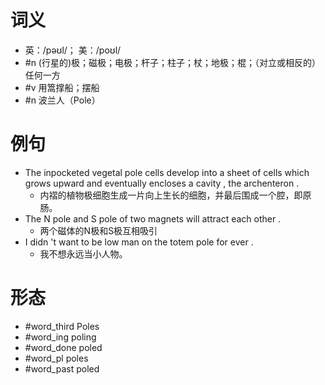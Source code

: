 # 词义
- 英：/pəʊl/； 美：/poʊl/
- #n (行星的)极；磁极；电极；杆子；柱子；杖；地极；棍；（对立或相反的）任何一方
- #v 用篙撑船；摆船
- #n 波兰人（Pole）
# 例句
- The inpocketed vegetal pole cells develop into a sheet of cells which grows upward and eventually encloses a cavity , the archenteron .
	- 内褶的植物极细胞生成一片向上生长的细胞，并最后围成一个腔，即原肠。
- The N pole and S pole of two magnets will attract each other .
	- 两个磁体的N极和S极互相吸引
- I didn 't want to be low man on the totem pole for ever .
	- 我不想永远当小人物。
# 形态
- #word_third Poles
- #word_ing poling
- #word_done poled
- #word_pl poles
- #word_past poled
